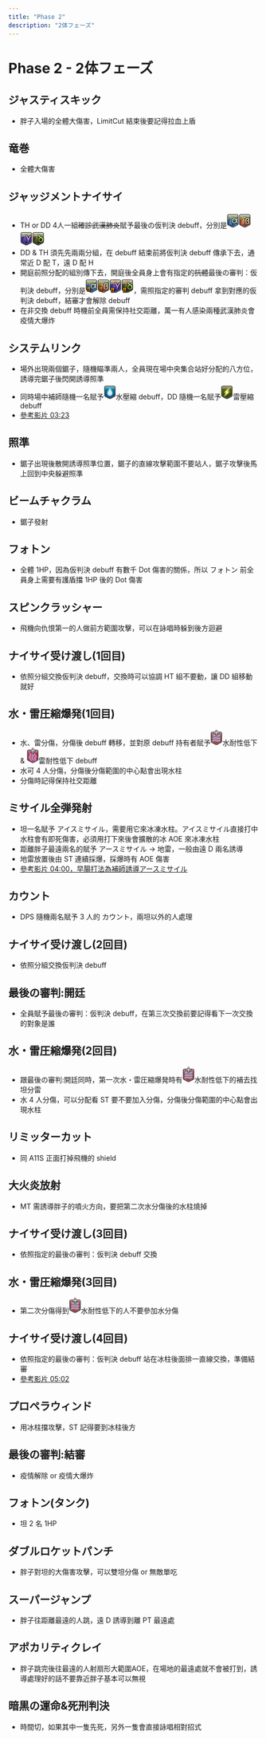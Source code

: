 ```yaml
---
title: "Phase 2"
description: "2体フェーズ"
---
```


# Phase 2 - 2体フェーズ

<Timeline>
  <template v-slot:timeline-content>
    <li><span>0:00</span><RouterLink to="#ジャスティスキック">ジャスティスキック</RouterLink></li>
    <li><span>0:10</span><RouterLink to="#竜巻">竜巻</RouterLink></li>
    <li><span>0:13</span><RouterLink to="#ジャッジメントナイサイ">ジャッジメントナイサイ</RouterLink></li>
    <li><span>0:20</span><RouterLink to="#システムリンク">システムリンク</RouterLink></li>
    <li><span>0:28</span><RouterLink to="#照準">照準</RouterLink></li>
    <li><span>0:29</span><RouterLink to="#ビームチャクラム">ビームチャクラム</RouterLink></li>
    <li><span>0:35</span><RouterLink to="#フォトン">フォトン</RouterLink></li>
    <li><span>0:45</span><RouterLink to="#スピンクラッシャー">スピンクラッシャー</RouterLink></li>
    <li><span>----</span><RouterLink to="#ナイサイ受け渡し-1回目">ナイサイ受け渡し(1回目)</RouterLink></li>
    <li><span>0:50</span><RouterLink to="#水・雷圧縮爆発-1回目">水・雷圧縮爆発(1回目)</RouterLink></li>
    <li><span>0:57</span><RouterLink to="#ミサイル全弾発射">ミサイル全弾発射</RouterLink></li>
    <li><span>1:06</span><RouterLink to="#カウント">カウント</RouterLink></li>
    <li><span>----</span><RouterLink to="#ナイサイ受け渡し-2回目">ナイサイ受け渡し(2回目)</RouterLink></li>
    <li><span>1:21</span><RouterLink to="#最後の審判-開廷">最後の審判:開廷</RouterLink></li>
    <li><span>1:21</span><RouterLink to="#水・雷圧縮爆発-2回目">水・雷圧縮爆発(2回目)</RouterLink></li>
    <li><span>1:26</span><RouterLink to="#リミッターカット">リミッターカット</RouterLink></li>
    <li><span>1:28</span><RouterLink to="#大火炎放射">大火炎放射</RouterLink></li>
    <li><span>----</span><RouterLink to="#ナイサイ受け渡し-3回目">ナイサイ受け渡し(3回目)</RouterLink></li>
    <li><span>1:40</span><RouterLink to="#竜巻">竜巻</RouterLink></li>
    <li><span>1:49</span><RouterLink to="#水・雷圧縮爆発-3回目">水・雷圧縮爆発(3回目)</RouterLink></li>
    <li><span>----</span><RouterLink to="#ナイサイ受け渡し-4回目">ナイサイ受け渡し(4回目)</RouterLink></li>
    <li><span>2:07</span><RouterLink to="#プロペラウィンド">プロペラウィンド</RouterLink></li>
    <li><span>2:09</span><RouterLink to="#最後の審判-結審">最後の審判:結審</RouterLink></li>
    <li><span>2:20</span><RouterLink to="#フォトン(タンク)">フォトン(タンク)</RouterLink></li>
    <li><span>2:35</span><RouterLink to="#ダブルロケットパンチ">ダブルロケットパンチ</RouterLink></li>
    <li><span>2:35</span><RouterLink to="#スーパージャンプ">スーパージャンプ</RouterLink></li>
    <li><span>2:38</span><RouterLink to="#アポカリティクレイ">アポカリティクレイ</RouterLink></li>
    <li><span>2:48</span><RouterLink to="#竜巻">竜巻</RouterLink></li>
    <li><span>2:55</span><RouterLink to="#竜巻">竜巻</RouterLink></li>
    <li><span>3:10</span><RouterLink to="#暗黒の運命-死刑判決">暗黒の運命&死刑判決(時間切れ)</RouterLink></li>
  </template>
</Timeline>

## ジャスティスキック
- 胖子入場的全體大傷害，LimitCut 結束後要記得拉血上盾

## 竜巻
- 全體大傷害

## ジャッジメントナイサイ
- TH or DD 4人一組~~確診武漢肺炎~~賦予最後の仮判決 debuff，分別是![debuff](015000-015221.png)![debuff](015000-015222.png)![debuff](015000-015201.png)![debuff](015000-015202.png)
- DD & TH 須先先兩兩分組，在 debuff 結束前將仮判決 debuff 傳承下去，通常近 D 配 T，遠 D 配 H
- 開庭前照分配的組別傳下去，開庭後全員身上會有指定的~~抗體~~最後の審判：仮判決 debuff，分別是![debuff](015000-015223.png)![debuff](015000-015224.png)![debuff](015000-015203.png)![debuff](015000-015204.png)，需照指定的審判 debuff 拿到對應的仮判決 debuff，結審才會解除 debuff
- 在非交換 debuff 時機前全員需保持社交距離，萬一有人感染兩種武漢肺炎會疫情大爆炸

## システムリンク
- 場外出現兩個鋸子，隨機瞄準兩人，全員現在場中央集合站好分配的八方位，誘導完鋸子後閃開誘導照準
- 同時場中補師隨機一名賦予![debuff](015000-015696.png)水壓縮 debuff，DD 隨機一名賦予![debuff](015000-015697.png)雷壓縮 debuff
- [參考影片 03:23](https://www.twitch.tv/videos/522822933?t=00h03m23s)

## 照準
- 鋸子出現後散開誘導照準位置，鋸子的直線攻擊範圍不要站人，鋸子攻擊後馬上回到中央躲避照準

## ビームチャクラム
- 鋸子發射

## フォトン
- 全體 1HP，因為仮判決 debuff 有數千 Dot 傷害的關係，所以 フォトン 前全員身上需要有護盾擋 1HP 後的 Dot 傷害

## スピンクラッシャー
- 飛機向仇恨第一的人做前方範圍攻擊，可以在詠唱時躲到後方迴避

## ナイサイ受け渡し(1回目)
- 依照分組交換仮判決 debuff，交換時可以協調 HT 組不要動，讓 DD 組移動就好

## 水・雷圧縮爆発(1回目)
- 水、雷分傷，分傷後 debuff 轉移，並對原 debuff 持有者賦予![debuff](015000-015698.png)水耐性低下 & ![debuff](015000-015597.png)雷耐性低下 debuff
- 水可 4 人分傷，分傷後分傷範圍的中心點會出現水柱
- 分傷時記得保持社交距離

## ミサイル全弾発射
- 坦一名賦予 アイスミサイル，需要用它來冰凍水柱。アイスミサイル直接打中水柱會有即死傷害，必須用打下來後會擴散的冰 AOE 來冰凍水柱
- 距離胖子最遠兩名的賦予 アースミサイル → 地雷，一般由遠 D 兩名誘導
- 地雷放置後由 ST 連續採爆，採爆時有 AOE 傷害
- [參考影片 04:00，早腸打法為補師誘導アースミサイル](https://www.twitch.tv/videos/522822933?t=00h04m00s)

## カウント
- DPS 隨機兩名賦予 3 人的 カウント，兩坦以外的人處理

## ナイサイ受け渡し(2回目)
- 依照分組交換仮判決 debuff

## 最後の審判:開廷
- 全員賦予最後の審判：仮判決 debuff，在第三次交換前要記得看下一次交換的對象是誰

## 水・雷圧縮爆発(2回目)
- 跟最後の審判:開廷同時，第一次水・雷圧縮爆発時有![debuff](015000-015698.png)水耐性低下的補去找坦分雷
- 水 4 人分傷，可以分配看 ST 要不要加入分傷，分傷後分傷範圍的中心點會出現水柱

## リミッターカット
- 同 A11S 正面打掉飛機的 shield

## 大火炎放射
- MT 需誘導胖子的噴火方向，要把第二次水分傷後的水柱燒掉

## ナイサイ受け渡し(3回目)
- 依照指定的最後の審判：仮判決 debuff 交換

## 水・雷圧縮爆発(3回目)
- 第二次分傷得到![debuff](015000-015698.png)水耐性低下的人不要參加水分傷

## ナイサイ受け渡し(4回目)
- 依照指定的最後の審判：仮判決 debuff 站在冰柱後面排一直線交換，準備結審
- [參考影片 05:02](https://www.twitch.tv/videos/522822933?t=00h05m02s)

## プロペラウィンド
- 用冰柱擋攻擊，ST 記得要到冰柱後方

## 最後の審判:結審
- 疫情解除 or 疫情大爆炸

## フォトン(タンク)
- 坦 2 名 1HP

## ダブルロケットパンチ
- 胖子對坦的大傷害攻擊，可以雙坦分傷 or 無敵單吃

## スーパージャンプ
- 胖子往距離最遠的人跳，遠 D 誘導到離 PT 最遠處

## アポカリティクレイ
- 胖子跳完後往最遠的人射扇形大範圍AOE，在場地的最遠處就不會被打到，誘導處理好的話不要靠近胖子基本可以無視

## 暗黒の運命&死刑判決
- 時間切，如果其中一隻先死，另外一隻會直接詠唱相對招式